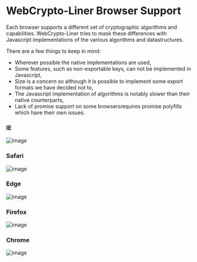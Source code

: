 # WebCrypto-Liner Browser Support
Each browser supports a different set of cryptographic algorithms and capabilities. WebCrypto-Liner tries to mask these differences with Javascript implementations of the various algorithms and datastructures. 

There are a few things to keep in mind:
- Wherever possible the native implementations are used,
- Some features, such as non-exportable keys, can not be implemented in Javascript,
- Size is a concern so although it is possible to implement some export formats we have decided not to,
- The Javascript implementation of algorithms is notably slower than their native counterparts,
- Lack of promise support on some browsersrequires promise polyfills which have their own issues.


### IE
![image](https://cloud.githubusercontent.com/assets/1619279/20998720/b0566818-bcc4-11e6-994b-a0943fcea527.png)

### Safari
![image](https://cloud.githubusercontent.com/assets/1619279/22898521/75c8b35c-f1dc-11e6-8698-659b4c98ab26.png)

### Edge
![image](https://cloud.githubusercontent.com/assets/1619279/20998446/b9315648-bcc2-11e6-9866-016725c8eaf8.png)

### Firefox
![image](https://cloud.githubusercontent.com/assets/1619279/21236692/5f91c8a8-c2fc-11e6-8fe0-0594dcd464e2.png)

### Chrome
![image](https://cloud.githubusercontent.com/assets/1619279/21236656/354a37e2-c2fc-11e6-9669-9df1b989a187.png)
